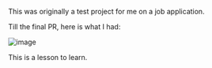 This was originally a test project for me on a job application.

Till the final PR, here is what I had:

![image](https://user-images.githubusercontent.com/7907204/109931712-23450880-7d04-11eb-833a-37a7b01eba70.png)

This is a lesson to learn.
